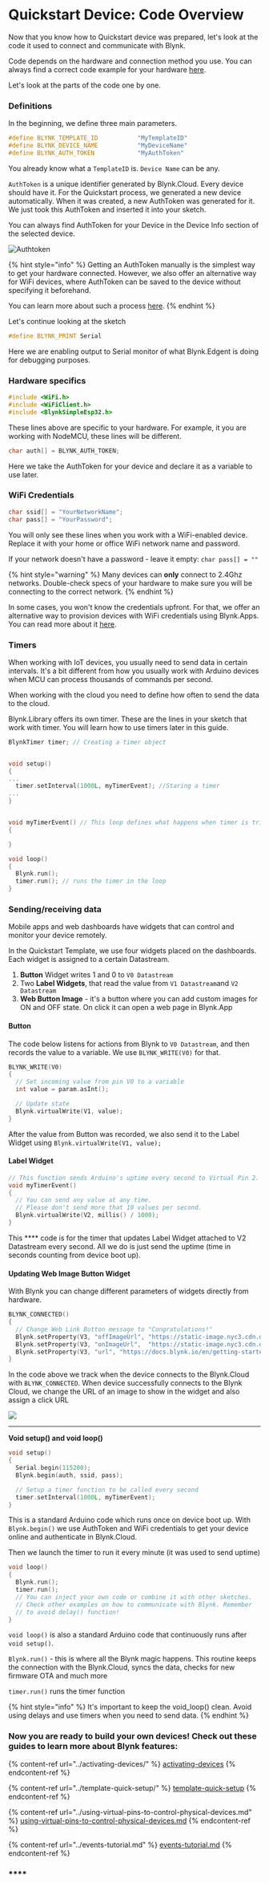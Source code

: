 # Quickstart Device: Code Overview

Now that you know how to Quickstart device was prepared, let's look at the code it used to connect and communicate with Blynk.

Code depends on the hardware and connection method you use. You can always find a correct code example for your hardware [here](https://examples.blynk.cc).

Let's look at the parts of the code one by one.



### Definitions

In the beginning, we define three main parameters.

```cpp
#define BLYNK_TEMPLATE_ID           "MyTemplateID"
#define BLYNK_DEVICE_NAME           "MyDeviceName"
#define BLYNK_AUTH_TOKEN            "MyAuthToken"
```

You already know what a `TemplateID` is. `Device Name` can be any.&#x20;

`AuthToken` is a unique identifier generated by Blynk.Cloud. Every device should have it. For the Quickstart process, we generated a new device automatically. When it was created, a new AuthToken was generated for it. We just took this AuthToken and inserted it into your sketch.&#x20;

You can always find AuthToken for your Device in the Device Info section of the selected device.

![Authtoken](https://user-images.githubusercontent.com/72824404/120668495-300a0180-c497-11eb-8858-9dbf413d787f.png)

{% hint style="info" %}
Getting an AuthToken manually is the simplest way to get your hardware connected. However, we also offer an alternative way for WiFi devices, where AuthToken can be saved to the device without specifying it beforehand.&#x20;

You can learn more about such a process [here](../activating-devices/#a-wifi-provisioning-using-blynk-edgent).
{% endhint %}



Let's continue looking at the sketch

```cpp
#define BLYNK_PRINT Serial
```

Here we are enabling output to Serial monitor of what Blynk.Edgent is doing for debugging purposes.



### Hardware specifics

```cpp
#include <WiFi.h>
#include <WiFiClient.h>
#include <BlynkSimpleEsp32.h>
```

These lines above are specific to your hardware. For example, it you are working with NodeMCU, these lines will be different.



```cpp
char auth[] = BLYNK_AUTH_TOKEN;
```

Here we take the AuthToken for your device and declare it as a variable to use later.&#x20;



### WiFi Credentials

```cpp
char ssid[] = "YourNetworkName";
char pass[] = "YourPassword";
```

You will only see these lines when you work with a WiFi-enabled device. Replace it with your home or office WiFi network name and password.&#x20;

If your network doesn't have a password - leave it empty: `char pass[] = ""`

{% hint style="warning" %}
Many devices can **only** connect to 2.4Ghz networks. Double-check specs of your hardware to make sure you will be connecting to the correct network.
{% endhint %}

In some cases, you won't know the credentials upfront. For that, we offer an alternative way to provision devices with WiFi credentials using Blynk.Apps. You can read more about it [here](../activating-devices/blynk-edgent-wifi-provisioning.md).

###

### Timers

When working with IoT devices, you usually need to send data in certain intervals. It's a bit different from how you usually work with Arduino devices when MCU can process thousands of commands per second.&#x20;

When working with the cloud you need to define how often to send the data to the cloud.

Blynk.Library offers its own timer. These are the lines in your sketch that work with timer. You will learn how to use timers later in this guide.

```cpp
BlynkTimer timer; // Creating a timer object


void setup()
{
...
  timer.setInterval(1000L, myTimerEvent); //Staring a timer
...  
}


void myTimerEvent() // This loop defines what happens when timer is triggered
{

}

void loop()
{
  Blynk.run();
  timer.run(); // runs the timer in the loop
}
```





### Sending/receiving data&#x20;

Mobile apps and web dashboards have widgets that can control and monitor your device remotely.

In the Quickstart Template, we use four widgets placed on the dashboards. Each widget is assigned to a certain Datastream.&#x20;

1. **Button** Widget writes 1 and 0 to `V0 Datastream`
2. Two **Label Widgets**,  that read the value from `V1 Datastream`and `V2 Datastream`
3. **Web Button Image** - it's a button where you can add custom images for ON and OFF state. On click it can open a web page in Blynk.App



#### Button

The code below listens for actions from Blynk to `V0 Datastream`,  and then records the value to a variable. We use `BLYNK_WRITE(V0)` for that.

```cpp
BLYNK_WRITE(V0)
{
  // Set incoming value from pin V0 to a variable
  int value = param.asInt();

  // Update state
  Blynk.virtualWrite(V1, value);
}
```

After the value from Button was recorded, we also send it to the Label Widget using `Blynk.virtualWrite(V1, value);`



#### Label Widget

```cpp
// This function sends Arduino's uptime every second to Virtual Pin 2.
void myTimerEvent()
{
  // You can send any value at any time.
  // Please don't send more that 10 values per second.
  Blynk.virtualWrite(V2, millis() / 1000);
}
```

This **** code is for the timer that updates Label Widget attached to  V2 Datastream every second. All we do is just send the uptime (time in seconds counting from device boot up).



#### Updating Web Image Button Widget

With Blynk you can change different parameters of widgets directly from hardware.&#x20;

```cpp
BLYNK_CONNECTED()
{
  // Change Web Link Button message to "Congratulations!"
  Blynk.setProperty(V3, "offImageUrl", "https://static-image.nyc3.cdn.digitaloceanspaces.com/general/fte/congratulations.png");
  Blynk.setProperty(V3, "onImageUrl",  "https://static-image.nyc3.cdn.digitaloceanspaces.com/general/fte/congratulations_pressed.png");
  Blynk.setProperty(V3, "url", "https://docs.blynk.io/en/getting-started/template-quick-setup");
}
```

In the code above we track when the device connects to the Blynk.Cloud with `BLYNK_CONNECTED`. When device successfully connects to the Blynk Cloud, we change the URL of an image to show in the widget and also assign a click URL

![](../../.gitbook/assets/blynk-quickstart-image-widget-update-property.jpg)

****

**Void setup() and void loop()**

```cpp
void setup()
{
  Serial.begin(115200);
  Blynk.begin(auth, ssid, pass);

  // Setup a timer function to be called every second
  timer.setInterval(1000L, myTimerEvent);
}
```

This is a standard Arduino code which runs once on device boot up. With `Blynk.begin()` we use AuthToken and WiFi credentials to get your device online and authenticate in Blynk.Cloud.&#x20;

Then we launch the timer to run it every minute (it was used to send uptime)

```cpp
void loop()
{
  Blynk.run();
  timer.run();
  // You can inject your own code or combine it with other sketches.
  // Check other examples on how to communicate with Blynk. Remember
  // to avoid delay() function!
}
```

`void loop()` is also a standard Arduino code that continuously runs after `void setup()`.&#x20;

`Blynk.run()` - this is where all the Blynk magic happens. This routine keeps the connection with the Blynk.Cloud, syncs the data, checks for new firmware OTA and much more

&#x20;`timer.run()` runs the timer function

{% hint style="info" %}
It's important to keep the void\_loop() clean. Avoid using delays and use timers when you need to send data.&#x20;
{% endhint %}

### **Now you are ready to build your own devices!** Check out these guides to learn more about Blynk features:

{% content-ref url="../activating-devices/" %}
[activating-devices](../activating-devices/)
{% endcontent-ref %}

{% content-ref url="../template-quick-setup/" %}
[template-quick-setup](../template-quick-setup/)
{% endcontent-ref %}

{% content-ref url="../using-virtual-pins-to-control-physical-devices.md" %}
[using-virtual-pins-to-control-physical-devices.md](../using-virtual-pins-to-control-physical-devices.md)
{% endcontent-ref %}

{% content-ref url="../events-tutorial.md" %}
[events-tutorial.md](../events-tutorial.md)
{% endcontent-ref %}





### &#x20;****&#x20;

###
